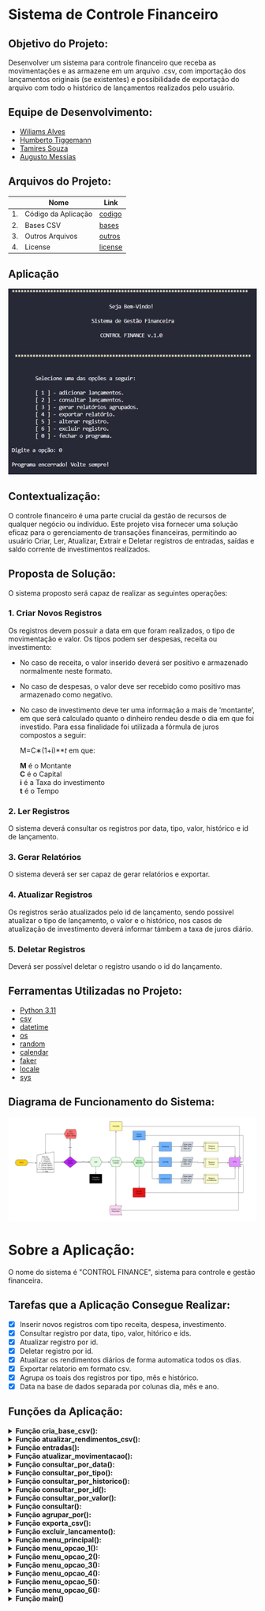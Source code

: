 
# Sistema de Controle Financeiro

## Objetivo do Projeto:

Desenvolver um sistema para controle financeiro que receba as movimentações e as armazene em um arquivo .csv, com importação dos lançamentos originais (se existentes) e possibilidade de exportação do arquivo com todo o histórico de lançamentos realizados pelo usuário.

## Equipe de Desenvolvimento:

- [Wiliams Alves](https://github.com/alves05)
- [Humberto Tiggemann](https://github.com/HumbertoTiggemann)
- [Tamires Souza](https://github.com/tamiresouza)   
- [Augusto Messias](https://github.com/mineironovale) 

## Arquivos do Projeto:

||Nome|Link|
|---|---|---|
|1.|Código da Aplicação|[codigo](./codigo/control_finance.py)|
|2.|Bases CSV|[bases](./codigo/bases/)|
|3.|Outros Arquivos|[outros](./outros/)|
|4.|License|[license](./LICENSE)|

## Aplicação
[![sistema](./outros/sistema.jpg)](./codigo/control_finance.py)

## Contextualização:

O controle financeiro é uma parte crucial da gestão de recursos de qualquer negócio ou indivíduo. Este projeto visa fornecer uma solução eficaz para o gerenciamento de transações financeiras, permitindo ao usuário Criar, Ler, Atualizar, Extrair e Deletar registros de entradas, saídas e saldo corrente de investimentos realizados.

## Proposta de Solução:

O sistema proposto será capaz de realizar as seguintes operações:

### 1. Criar Novos Registros

Os registros devem possuir a data em que foram realizados, o tipo de movimentação e valor. Os tipos podem ser despesas, receita ou investimento:

-   No caso de receita, o valor inserido deverá ser positivo e armazenado normalmente neste formato.
-   No caso de despesas, o valor deve ser recebido como positivo mas armazenado como negativo.
-   No caso de investimento deve ter uma informação a mais de ‘montante’, em que será calculado quanto o dinheiro rendeu desde o dia em que foi investido. Para essa finalidade foi utilizada a fórmula de juros compostos a seguir:

	M=C∗(1+i)***t* em que:
	
	**M** é o Montante  
	**C** é o Capital  
	**i** é a Taxa do investimento  
	**t** é o Tempo  

### 2. Ler Registros

O sistema deverá consultar os registros por data, tipo, valor, histórico e id de lançamento.

### 3. Gerar Relatórios

O sistema deverá ser ser capaz de gerar relatórios e exportar.

### 4. Atualizar Registros

Os registros serão atualizados pelo id de lançamento, sendo possivel atualizar o tipo de lançamento, o valor e o histórico, nos casos de atualização de investimento deverá informar támbem a taxa de juros diário.

### 5. Deletar Registros

Deverá ser possível deletar o registro usando o id do lançamento.

## Ferramentas Utilizadas no Projeto:

- [Python 3.11](https://docs.python.org/3/)
- [csv](https://docs.python.org/3/library/csv.html)  
- [datetime](https://docs.python.org/3/library/datetime.html)  
- [os](https://docs.python.org/3/library/os.html)  
- [random](https://docs.python.org/3/library/random.html)
- [calendar](https://docs.python.org/3/library/calendar.html)
- [faker](https://faker.readthedocs.io/en/master/)
- [locale](https://docs.python.org/pt-br/3.8/library/locale.html)
- [sys](https://docs.python.org/3/library/sys.html)

## Diagrama de Funcionamento do Sistema:
![Fluxo logica](/outros/logica_contro_lfinance.jpg) 

# Sobre a Aplicação:

O nome do sistema é "CONTROL FINANCE", sistema para controle e gestão financeira.

## Tarefas que a Aplicação Consegue Realizar:

- [x] Inserir novos registros com tipo receita, despesa, investimento.
- [x] Consultar registro por data, tipo, valor, hitórico e ids.
- [x] Atualizar registro por id.
- [x] Deletar registro por id.
- [x] Atualizar os rendimentos diários de forma automatica todos os dias.
- [x] Exportar relatorio em formato csv.
- [x] Agrupa os toais dos registros por tipo, mês e histórico.
- [x] Data na base de dados separada por colunas dia, mês e ano.

## Funções da Aplicação:


<details>
<summary><b>Função cria_base_csv():</b></summary>

- A função cria uma base pré estruturada para o sistema.

```
def cria_base_csv(numero_linhas: int = 100) -> None:
    '''Função cria base de dados no fromato csv para armazenamento
    dos lançamentos do sitema Control Finance.'''
      
    # Verifica se já existe a base csv    
    if os.path.exists('./bases/base.csv'):
        pass
        
    if not os.path.exists('./bases/base.csv'):
        # Criando cabeçalho
        with open('./bases/base.csv', 'w') as arquivo:
            escritor = csv.writer(arquivo, delimiter=';', lineterminator='\n')
            escritor.writerow(['ID_lancamento','dia','mes','ano','tipo','valor','historico','taxa','montante','rendimento'])

        # Coluna ID do lançamento
        numero_lancamento = list(range(1,numero_linhas + 1))

        # Criando coluna de datas aleatórias
        # Definindo uma semente
        Faker.seed(10)
        random.seed(10)
        fake = Faker()    
        # Data inicial e final
        inicio = datetime(2023,1,1)
        final = datetime(2023,11,19)
        # Adicionando datas a uma lista
        datas = []
        for _ in range(numero_linhas):
            data_aleatoria = fake.date_between_dates(date_start=inicio, date_end=final)
            datas.append(data_aleatoria)
        # Ordendando pela data e mês
        datas = sorted(datas)

        # Criando coluna tipo de lançamento
        tipo_lancamento = []
        for _ in range(numero_linhas):
            palavra_aleatoria = random.choice(['receita', 'despesa', 'investimento'])
            tipo_lancamento.append(palavra_aleatoria)

        # Criando coluna dos valores dos lançamentos
        valores = []
        for tipo in tipo_lancamento:
            if tipo == 'receita':
                valor_aleatorio = round(float(random.randint(100.00, 1000.00)),2)
            elif tipo == 'despesa':
                valor_aleatorio = round(float(random.randint(100.00, 1000.00) * -1), 2)
            else:
                valor_aleatorio = round(float(random.randint(100.00, 100.00)), 2)
            valores.append(valor_aleatorio)

        # Criando coluna historico
        historico = []
        for tipo in tipo_lancamento:
            if tipo == 'receita':
                receitas = random.choice(['vendas', 'servicos'])
                historico.append(receitas)

            elif tipo == 'despesa':
                despesas = random.choice(['energia', 'agua e esgoto', 'internet', 'despesa geral'])
                historico.append(despesas)

            else:
                historico.append('poupanca')

        # Criando coluna taxa de aplicação
        taxa = []
        for tipo in tipo_lancamento:
            if tipo == 'investimento':
                taxa.append(0.0005)
            else:
                taxa.append('')
                
        # Criando a coluna montante e rendimento
        montante = []
        rendimento = []
        for indice in range(len(tipo_lancamento)):
            tipo = tipo_lancamento[indice]
            
            if tipo == 'investimento':
                tempo_dias = (datetime.today().date() - datas[indice]).days
                acumulado = acumulado = round(valores[indice] * (1 + taxa[indice]) ** tempo_dias, 2)
                juros = round(acumulado - valores[indice], 2)
            else:
                acumulado = ''
                juros = ''
            
            montante.append(acumulado)
            rendimento.append(juros)

        ### Salvando a base CSV

        # Unindo as colunas
        matriz = []
        for indice in range(numero_linhas):
            registros = [numero_lancamento[indice], datas[indice].day, datas[indice].month, datas[indice].year,
                         tipo_lancamento[indice], valores[indice], historico[indice], taxa[indice],
                         montante[indice], rendimento[indice]]
            matriz.append(registros)
            
        # Salvando base
        with open('./bases/base.csv', 'a', newline='') as arquivo:
            escritor = csv.writer(arquivo, delimiter=';', lineterminator='\n')
            escritor.writerows(matriz)
        
    return None
```

</details>
<details>
<summary><b>Função atualizar_rendimentos_csv():</b></summary>

- A função recebe o arquivo com os registros financeiros do sistema e recebe a função calcula_rendimento(). A função filtra os registros pelo tipo de lançamento, calcula a diferença de dias entre o dia do lançamento e o dia atual, calcula o valor atual da aplicação e atualiza os registros de montante e rendimento.

```
def atualizar_rendimentos_csv(nome_arquivo: str='./bases/base.csv') -> None:
    def calcular_rendimento(valor:float, taxa:float, dias:int) -> float:
        return round(valor * (1 + taxa) ** dias, 2)

    # Ler o CSV
    with open(nome_arquivo, 'r', newline='') as file:
        csv_reader = csv.reader(file)
        header = next(csv_reader)  # Lê a primeira linha (cabeçalho)

        # Extrair colunas do CSV
        linhas = list(csv_reader)

    # Calcular rendimentos
    hoje = datetime.today().date()
    for linha in linhas:
        if len(linha) >= 10:
            tipo = linha[4]
            if tipo == 'investimento':
                data = datetime(int(linha[3]), int(linha[2]), int(linha[1])).date()
                tempo_dias = (hoje - data).days

                # Atualizar o montante e o rendimento
                valor = float(linha[5])
                taxa = float(linha[7])
                novo_montante = calcular_rendimento(valor, taxa, tempo_dias)
                rendimento = novo_montante - valor

                linha[8] = str(round(novo_montante, 2))
                linha[9] = str(round(rendimento, 2))

    # Escrever de volta no CSV
    with open(nome_arquivo, 'w', newline='') as file:
        csv_writer = csv.writer(file)

        # Escrever o cabeçalho
        csv_writer.writerow(header)

        # Escrever as linhas atualizadas
        csv_writer.writerows(linhas)

    return None
```
</details>
<details>
<summary><b>Função entradas():</b></summary>

- A função entradas() recebe dados e realiza o registro na base csv, a função recebe os parâmetros tipo, valor e historico, nos casos de investimento recebe támbem o parâmetro taxa.

```
def entradas(tipo=str,valor=float,historico= str, taxa=None):
    '''Lança novos registros na base CSV.'''

    with open('./bases/base.csv', 'r') as arquivo: #abre o csv como leitor
            leitor = csv.reader(arquivo, delimiter=';')
            movimentacao = list(leitor)

    #cria as variaveis dos dados

    indice= len(movimentacao)
    data = datetime.today().date().strftime("%Y-%m-%d")
    rendimento=0
    valor_corigido= lambda valor: valor*-1 if tipo == "despesa" else valor #ajustando o sinal do valor
    if tipo == "investimento":
        montante= valor
        rendimento=0
    else:
        montante= ""
        rendimento= ""

    #variavel no formato de lista para a inclusao 
    entrada_linha= [indice, int(data.split('-')[2]), int(data.split('-')[1]), int(data.split('-')[0]),tipo, valor_corigido(valor), historico, taxa, montante, rendimento]

    movimentacao.append(entrada_linha)
    
    #abre o csv como modo de gravação
    with open('./bases/base.csv', 'a', newline='') as arquivo:
        escritor = csv.writer(arquivo, delimiter=';')
        escritor.writerow(entrada_linha) #grava a linha no csv
        arquivo.close()

    return movimentacao 
```
</details>
<details>
<summary><b>Função atualizar_movimentacao():</b></summary>

- A função altera um registro na base csv a partir do id de lançamento, recebe os parâmetros indice, tipo, valor e historico, no caso de investimento recebe o parâmetro taxa.

```
def atualizar_movimentacao(indice: int, tipo:str, valor:float, historico:str, taxa:str) -> list:
    with open('./bases/base.csv', 'r') as arquivo:
        leitor = csv.reader(arquivo, delimiter=';')
        movimentacao = list(leitor)

    if not movimentacao:
        pass

    indice = indice

    if 0 <= indice < len(movimentacao):
        tipo = tipo
        data = datetime.today().date().strftime("%Y-%m-%d")

        if tipo.lower() == 'despesa':
            valor = float(-valor)
            montante = 0
            taxa = 0
            rendimento = 0
            historico = historico
        elif tipo.lower() == 'investimento':
            valor = float(valor)
            taxa = float(taxa)
            tempo_dias = (datetime.today().date() - datetime.strptime(data, "%Y-%m-%d").date())
            montante = round(valor * (1 + taxa) ** tempo_dias.days, 2)
            rendimento = round(montante - valor, 2)
            historico = historico
        else:
            valor = float(valor)
            montante = 0
            taxa = 0
            rendimento = 0
            historico = historico

        if tipo.lower() == 'investimento':
            movimentacao[indice] = [
                str(indice), str(int(data.split('-')[2])),
                str(int(data.split('-')[1])),
                str(int(data.split('-')[0])),
                tipo, valor, historico, taxa,
                montante, rendimento]
        else:
            movimentacao[indice] = [
                str(indice), str(int(data.split('-')[2])),
                str(int(data.split('-')[1])),
                str(int(data.split('-')[0])),
                tipo, valor, historico, '', '', '']
            
        # Salva as alterações no arquivo CSV
        with open('./bases/base.csv', 'w', newline='') as novo_arquivo:
            escritor = csv.writer(novo_arquivo, delimiter=';')
            escritor.writerows(movimentacao)

    return movimentacao
```
</details>
<details>
<summary><b>Função consultar_por_data():</b></summary>

- A função recebe dois parâmetros de data no fromato string 'dd/mm/aaaa' e utiliza a função auxiliar consultar() para acessar a base de dados e aplicar o filtro.

```
def consultar_por_data(data_consulta_inicio: str, data_consulta_fim: str) -> list:
    '''A função consulta o lançamento conforme a data.'''
    data_inicio = datetime.strptime(data_consulta_inicio, "%d/%m/%Y").date()
    data_fim = datetime.strptime(data_consulta_fim, "%d/%m/%Y").date()
    return consultar(lambda linha: datetime(int(linha[3]), int(linha[2]), int(linha[1])).date() >= data_inicio and datetime(int(linha[3]), int(linha[2]), int(linha[1])).date() <= data_fim)
```
</details>
<details>
<summary><b>Função consultar_por_tipo():</b></summary>

- A função recebe o parâmetro tipo_consulta no formato string e utiliza a função auxiliar consultar() para acessar a base de dados e aplicar o filtro.

```
def consultar_por_tipo(tipo_consulta: str) -> list:
    '''A função consulta os lançamentos conforme tipo de lançamento.'''
    return consultar(lambda linha: linha and len(linha) >= 5 and linha[4] == tipo_consulta)
```

</details>
<details>
<summary><b>Função consultar_por_historico():</b></summary>

- A função recebe o parâmetro historico_consulta no formato string e utiliza a função auxiliar consultar() para acessar a base de dados e aplicar o filtro.

```
def consultar_por_historico(historico_consulta: str) -> list:
    '''A função consulta os lançamentos conforme historico de lançamento.'''
    return consultar(lambda linha: linha and len(linha) >= 7 and linha[6] == historico_consulta)
```

</details>
<details>
<summary><b>Função consultar_por_id():</b></summary>

- A função recebe dois parâmetros id_consulta_inicio e id_consulta_final em formato de string e usa a função auxiliar consultar() para acessar a base de dados e aplicar o filtro.

```
def consultar_por_id(id_consulta_inicio: str, id_consulta_final: str) -> list:
    '''A função consulta os lançamentos conforme o id de lançamento.'''
    return consultar(lambda linha: linha and len(linha) >= 1 and id_consulta_inicio <= int(linha[0]) <= id_consulta_final)
```
</details>
<details>
<summary><b>Função consultar_por_valor():</b></summary>

- A função recebe dois parâmetros valor_consulta_inicio e valor_consulta_fim em formato de string e usa a função auxiliar consultar() para acessar a base de dados e aplicar o filtro.

```
def consultar_por_valor(valor_consulta_inicio: str, valor_consulta_fim: str) -> list:
    '''A função consulta os lançamentos conforme o valor de lançamento.'''
    return consultar(lambda linha: linha and len(linha) >= 5 and float(linha[5]) >= float(valor_consulta_inicio) and float(linha[5]) <= float(valor_consulta_fim))
```
</details>
<details>
<summary><b>Função consultar():</b></summary>

- A função auxilia na consulta a base de dados, ela recebe uma função como parametro e realiza o filtro e retorna a consulta da base.

```
def consultar(condicao: callable) -> list:
    '''A função é uma função auxiliar que recebe a base e uma condição
    (expressa como uma função lambda) e retorna os registros que atendem à condição.'''
    
    # Armazena os registros da consulta
    registros_encontrados = []
    
    # Acessa a base
    with open('./bases/base.csv', 'r') as arquivo:
        leitor = csv.reader(arquivo, delimiter=';')
        next(leitor)
        
        # Itera e adiciona a lista os registros encontrados na consulta
        for linha in leitor:
            if condicao(linha):
                registros_encontrados.append(linha)

    return registros_encontrados
```
</details>
<details>
<summary><b>Função agrupar_por():</b></summary>

- A função agrupa os valores disponiveis na base de dados conforme o criterio informado como string.

```
def agrupar_por(criterio: str) -> dict:
    '''Função para agrupar o total de valores com base em um critério específico.'''
    
    # Acessando base
    base = './bases/base.csv'
    
    # Carregar a base existente
    with open(base, 'r') as arquivo:
        leitor = csv.reader(arquivo, delimiter=';')
        tabela = list(leitor)

    # Identificar o índice da coluna correspondente ao critério
    cabecalho = tabela[0]
    indice_criterio = cabecalho.index(criterio.strip().lower())

    # Inicializar o dicionário para armazenar os totais
    totais_por_categoria = {}

    # Calcular os totais com base no critério
    for linha in tabela[1:]:
        categoria = linha[indice_criterio]
        valor = float(linha[5])  # Índice 5 corresponde à coluna 'valor'

        if categoria not in totais_por_categoria:
            totais_por_categoria[categoria] = 0

        totais_por_categoria[categoria] += valor
    
    return totais_por_categoria
```

</details>
<details>
<summary><b>Função exporta_csv():</b></summary>

- A função faz uma consulta consulta se já existe o arquivo 'arquivo.csv' no repositorio 'bases', se exitir ele é substituido pelo novo arquivo gerado pela função, o arquivo é gerado a partir do resultado da função consulta().

```
def exporta_csv(resultados: list) -> None:
    '''A função exporta um arquivo csv conforme consulta.'''
    if os.path.exists('./bases/arquivo.csv'):
        os.remove('./bases/arquivo.csv')
        with open('./bases/arquivo.csv', 'w', newline='') as novo_arquivo:
            escritor = csv.writer(novo_arquivo, delimiter=';')
            registros = resultados
            escritor.writerows(registros)
    else:
        with open('./bases/arquivo.csv', 'w', newline='') as novo_arquivo:
            escritor = csv.writer(novo_arquivo, delimiter=';')
            registros = resultados
            escritor.writerows(registros)
    
    return None
```
</details>
<details>
<summary><b>Função excluir_lancamento():</b></summary>

- A função recebe o número do id de lançamento e procura, caso exista será excluido e a base será atualizada.

```
def exclui_lancamento(numero_lancamento: int) -> list:
    '''A função exclui o lançamento conforme o número do lançamento da coluna ID_lançamento'''

    # Ler todo o conteúdo do arquivo
    with open('./bases/base.csv', 'r') as arquivo:
        leitor = csv.reader(arquivo, delimiter=';')
        linhas = list(leitor)

    # Procurar o índice do registro com base no número de lançamento
    indice_exclusao = None
    for i, linha in enumerate(linhas):
        if linha and linha[0] == str(numero_lancamento):
            indice_exclusao = i
            break

    # Verificar se o registro foi encontrado antes de excluí-lo
    if indice_exclusao is not None:
        # Excluir o registro encontrado
        registro_excluido = linhas.pop(indice_exclusao)

        # Escrever as linhas atualizadas de volta ao arquivo
        with open('./bases/base.csv', 'w', newline='') as arquivo:
            escritor = csv.writer(arquivo, delimiter=';')
            escritor.writerows(linhas)

    return registro_excluido
```
</details>
<details>
<summary><b>Função menu_principal():</b></summary>

- A função auxilia na interação do usuário com a aplicação oferecendo um menu principal para iniciar a navegação, essa função chama todas as outras funções de menu secundários.

```
def menu_principal() -> None:
    '''Função para executar o menu principal e os demais menus.'''
    executa_programa = True
    while executa_programa:
        # Menu principal
        print('*'*80,'\n')
        print(' '*32,'Seja Bem-Vindo!\n')
        print(' '*25,'Sistema de Gestão Financeira\n')
        print(' '*31,'CONTROL FINANCE\n')
        print('\n','*'*80,'\n')
        print('''
        Selecione uma das opções a seguir:
              
        [ 1 ] - adicionar lançamentos.
        [ 2 ] - consultar lançamentos.
        [ 3 ] - gerar relatórios agrupados.
        [ 4 ] - exportar relatório.
        [ 5 ] - alterar registro.
        [ 6 ] - excluir registro.
        [ 0 ] - fechar o programa.''')
        print()
        opcao = int(input('Digite a opção: '))

        if opcao == 0:
            print('\nPrograma encerrado! Volte sempre!\n')
            sys.exit()

        if opcao == 1:
            menu_opcao_1()

        elif opcao == 2:
            menu_opcao_2()

        elif opcao == 3:
            menu_opcao_3()

        elif opcao == 4:
            menu_opcao_4()

        elif opcao == 5:
            menu_opcao_5()

        elif opcao == 6:
            menu_opcao_6()

        else:
            print('\nOpção inválida. Tente novamente.\n')
```
</details>
<details>
<summary><b>Função menu_opcao_1():</b></summary>

- A função auxilia na interação com o menu 'Adiciona Lançamento'.

```
def menu_opcao_1() -> None:
    '''Função para executar o menu de lançamento de registro financeiro.'''
    while True:
        # Menu opção 1
        print('*'*80,'\n')
        print(' '*30,'Adicionar Lançamentos')
        print('\n','*'*80,'\n')
        print('''
        Selecione uma opção a seguir:
        
        [ 1 ] - realizar lançamento.
        [ 0 ] - voltar ao menu.''')
        print()
        opcao = int(input('Digite a opção: '))

        if opcao == 1:
            tipo = input("Digite um tipo (receita/despesa/investimento): ").lower()
            if tipo == 'investimento':
                valor = round(float(input("Digite o valor: ").replace(',','.')),2)
                historico = input("Digite o historico do lançamento: ").lower()
                taxa = round(float(input("Digite a taxa diária: ").replace(',','.')),4)
                entradas(tipo=tipo,valor=valor,historico=historico, taxa=taxa)
                arquivo = open('./bases/base.csv', 'r')
                consulta_lancamento = csv.reader(arquivo, delimiter=';')
                consulta_lancamento = list(consulta_lancamento)[-1]
                arquivo.close() 
                print("\nLançamento realizado:\n")
                print("Número de Lançamento:", consulta_lancamento[0])
                print(f"Data: {consulta_lancamento[1]}/{consulta_lancamento[2]}/{consulta_lancamento[3]}")
                print("Tipo:", consulta_lancamento[4])
                print(f"Valor: {float(consulta_lancamento[5]):.2f}")
                print("Histórico:", consulta_lancamento[6])
                print(f"Taxa: {float(consulta_lancamento[7]):.4f}")
                print("Acumulado:", consulta_lancamento[8])
                print("Rendimento:", consulta_lancamento[9])

            else:
                valor = round(float(input("Digite o valor: ").replace(',','.')),2)
                historico = input("Digite o historico do lançamento: ").lower()
                entradas(tipo=tipo,valor=valor,historico=historico, taxa="")
                arquivo = open('./bases/base.csv', 'r')
                consulta_lancamento = csv.reader(arquivo, delimiter=';')
                consulta_lancamento = list(consulta_lancamento)[-1]
                arquivo.close() 
                print("\nLançamento realizado:\n")
                print("Número de Lançamento:", consulta_lancamento[0])
                print(f"Data: {consulta_lancamento[1]}/{consulta_lancamento[2]}/{consulta_lancamento[3]}")
                print("Tipo:", consulta_lancamento[4])
                print(f"Valor: {float(consulta_lancamento[5]):.2f}")
                print("Histórico:", consulta_lancamento[6])

        elif opcao == 0:
            break

        else:
           print('\nOpção inválida. Tente novamente.\n')
```
</details>
<details>
<summary><b>Função menu_opcao_2():</b></summary>

- A função auxilia na interação com o menu 'Consultar Lançamento'.

```
def menu_opcao_2() -> None:
    '''Função para executar o menu de consultas dos lançamento financeiro.'''
    while True:
        # Menu opção 2
        print('*'*80,'\n')
        print(' '*30,'Consultar Lançamentos')
        print('\n','*'*80,'\n')
        print('''
        Selecione uma opção de consulta a seguir:

        [ 1 ] - consultar por datas.
        [ 2 ] - consultar por tipo de lançamentos.
        [ 3 ] - consultar por valores.
        [ 4 ] - consultar por históricos.
        [ 5 ] - consultar por IDs de lançamentos.
        [ 0 ] - voltar ao menu.''')
        print()
        opcao = int(input('Digite a opção: '))

        if opcao == 1:
            # Solicitar a data para consulta
            print("\nDigite o intervalo de datas no formato dd/mm/aaaa.")
            data_inicio = input("Data inicial: ")
            data_final = input("Data final: ")
            resultado_data = consultar_por_data(data_inicio, data_final)
            if len(resultado_data) > 0:
                print("\nResultados encontrados:\n")
                for i in range(len(resultado_data)):
                    if resultado_data[i][4] == 'investimento':
                        print("Número de Lançamento:", resultado_data[i][0])
                        print(f"Data: {resultado_data[i][1]}/{resultado_data[i][2]}/{resultado_data[i][3]}")
                        print("Tipo:", resultado_data[i][4])
                        print(f"Valor: {float(resultado_data[i][5]):.2f}")
                        print("Histórico:", resultado_data[i][6])
                        print(f"Taxa: {float(resultado_data[i][7]):.4f}")
                        print(f"Acumulado: {float(resultado_data[i][8]):.2f}")
                        print(f"Rendimento: {float(resultado_data[i][9]):.2f}")
                        print('-'*5)
                    else:
                        print("Número de Lançamento:", resultado_data[i][0])
                        print(f"Data: {resultado_data[i][1]}/{resultado_data[i][2]}/{resultado_data[i][3]}")
                        print("Tipo:", resultado_data[i][4])
                        print(f"Valor: {float(resultado_data[i][5]):.2f}")
                        print("Histórico:", resultado_data[i][6])
                        print('-'*5)

            else:
                # Se a data não for encontrada
                print("\nNenhum registro encontrado! Verifique os dados informados.\n")

        elif opcao == 2:
            # Solicitar o tipo para consulta
            tipo_consulta = input("Digite o tipo para consulta (receita/despesa/investimento): ").lower()
            resultado_tipo = consultar_por_tipo(tipo_consulta)
            if len(resultado_tipo) > 0:
                print("\nResultados encontrados:\n")
                for i in range(len(resultado_tipo)):
                    if resultado_tipo[i][4] == 'investimento':
                        print("Número de Lançamento:", resultado_tipo[i][0])
                        print(f"Data: {resultado_tipo[i][1]}/{resultado_tipo[i][2]}/{resultado_tipo[i][3]}")
                        print("Tipo:", tipo_consulta)
                        print(f"Valor: {float(resultado_tipo[i][5]):.2f}")
                        print("Histórico:", resultado_tipo[i][6])
                        print(f"Taxa: {float(resultado_tipo[i][7]):.4f}")
                        print(f"Acumulado: {float(resultado_tipo[i][8]):.2f}")
                        print(f"Rendimento: {float(resultado_tipo[i][9]):.2f}")
                        print('-'*5)
                    else:
                        print("Número de Lançamento:", resultado_tipo[i][0])
                        print(f"Data: {resultado_tipo[i][1]}/{resultado_tipo[i][2]}/{resultado_tipo[i][3]}")
                        print("Tipo:", tipo_consulta)
                        print(f"Valor: {float(resultado_tipo[i][5]):.2f}")
                        print("Histórico:", resultado_tipo[i][6])
                        print('-'*5)

            else:
                # Se o tipo não for encontrado
                print("\nNenhum registro encontrado! Verifique os dados informados.\n")
            
        elif opcao == 3:
            # Solicitar o valor para consulta
            print("\nDigite o intervalo de valores para consulta.")
            valor_inicio = float(input("Valor inicial: "))
            valor_fim = float(input("Valor final: "))
            resultado_valor = consultar_por_valor(valor_inicio, valor_fim)
            if len(resultado_valor) > 0:
                print("\nResultados encontrados:\n")
                for i in range(len(resultado_valor)):
                    if resultado_valor[i][4] == 'investimento':
                        print("Número de Lançamento:", resultado_valor[i][0])
                        print(f"Data: {resultado_valor[i][1]}/{resultado_valor[i][2]}/{resultado_valor[i][3]}")
                        print("Tipo:", resultado_valor[i][4])
                        print(f"Valor: {float(resultado_valor[i][5]):.2f}")
                        print("Histórico:", resultado_valor[i][6])
                        print(f"Taxa: {float(resultado_valor[i][7]):.4f}")
                        print(f"Acumulado: {float(resultado_valor[i][8]):.2f}")
                        print(f"Rendimento: {float(resultado_valor[i][9]):.2f}")
                        print('-'*5)
                    else:
                        print("Número de Lançamento:", resultado_valor[i][0])
                        print(f"Data: {resultado_valor[i][1]}/{resultado_valor[i][2]}/{resultado_valor[i][3]}")
                        print("Tipo:", resultado_valor[i][4])
                        print(f"Valor: {float(resultado_valor[i][5]):.2f}")
                        print("Histórico:", resultado_valor[i][6])
                        print('-'*5)

            else:
                # Se o valor não for encontrado
                print("\nNenhum registro encontrado! Verifique os dados informados.\n")
 
        elif opcao == 4:
            # Solicitar o valor para consulta
            historico_consulta = input("Digite o historico: ").lower()
            resultado_historico = consultar_por_historico(historico_consulta)
            if len(resultado_historico) > 0:
                print("\nResultados encontrados:\n")
                for i in range(len(resultado_historico)):
                    if resultado_historico[i][4] == 'investimento':
                        print("Número de Lançamento:", resultado_historico[i][0])
                        print(f"Data: {resultado_historico[i][1]}/{resultado_historico[i][2]}/{resultado_historico[i][3]}")
                        print("Tipo:", resultado_historico[i][4])
                        print(f"Valor: {float(resultado_historico[i][5]):.2f}")
                        print("Histórico:", resultado_historico[i][6])
                        print(f"Taxa: {float(resultado_historico[i][7]):.4f}")
                        print(f"Acumulado: {float(resultado_historico[i][8]):.2f}")
                        print(f"Rendimento: {float(resultado_historico[i][9]):.2f}")
                        print('-'*5)
                    else:
                        print("Número de Lançamento:", resultado_historico[i][0])
                        print(f"Data: {resultado_historico[i][1]}/{resultado_historico[i][2]}/{resultado_historico[i][3]}")
                        print("Tipo:", resultado_historico[i][4])
                        print(f"Valor: {float(resultado_historico[i][5]):.2f}")
                        print("Histórico:", resultado_historico[i][6])
                        print('-'*5)

            else:
                # Se o valor não for encontrado
                print("\nNenhum registro encontrado! Verifique os dados informados.\n")

        elif opcao == 5:
            # Solicitar o valor para consulta
            print("\nDigite o intervalo de IDs.")
            id_inicio_consulta = int(input("Inicio: "))
            id_fim_consulta = int(input("Fim: "))
            resultado_id = consultar_por_id(id_inicio_consulta, id_fim_consulta)
            if len(resultado_id) > 0:
                print("\nResultados encontrados:\n")
                for i in range(len(resultado_id)):
                    if resultado_id[i][4] == 'investimento':
                        print("Número de Lançamento:", resultado_id[i][0])
                        print(f"Data: {resultado_id[i][1]}/{resultado_id[i][2]}/{resultado_id[i][3]}")
                        print("Tipo:", resultado_id[i][4])
                        print(f"Valor: {float(resultado_id[i][5]):.2f}")
                        print("Histórico:", resultado_id[i][6])
                        print(f"Taxa: {float(resultado_id[i][7]):.4f}")
                        print(f"Acumulado: {float(resultado_id[i][8]):.2f}")
                        print(f"Rendimento: {float(resultado_id[i][9]):.2f}")
                        print('-'*5)
                    else:
                        print("Número de Lançamento:", resultado_id[i][0])
                        print(f"Data: {resultado_id[i][1]}/{resultado_id[i][2]}/{resultado_id[i][3]}")
                        print("Tipo:", resultado_id[i][4])
                        print(f"Valor: {float(resultado_id[i][5]):.2f}")
                        print("Histórico:", resultado_id[i][6])
                        print('-'*5)

            else:
                # Se o intervalo de IDs não forem encontrados
                print("\nNenhum registro encontrado! Verifique os dados informados.\n")
            
        elif opcao == 0:
            break

        else:
            print('\nOpção inválida. Tente novamente.\n')
```
</details>
<details>
<summary><b>Função menu_opcao_3():</b></summary>

- A função auxilia na interação com o menu 'Relatórios Agrupados'.

```
def menu_opcao_3() -> None:
    while True:
        # Menu opção 3
        print('*'*80,'\n')
        print(' '*30,'Relatórios Agrupados')
        print('\n','*'*80,'\n')
        print('''
        Selecione uma opção a seguir:

        [ 1 ] - agrupar por Tipo.
        [ 2 ] - agrupar por Mês.
        [ 3 ] - agrupar por histórico.
        [ 0 ] - voltar ao menu.''')
        print()
        opcao = int(input('Digite a opção: '))
    
        if opcao == 1:
            # Agrupar por tipo
            criterio_agrupamento = 'tipo'        
            resultado_agrupamento = agrupar_por(criterio_agrupamento)
            print("\nRelatório Totais Agrupados por Tipo de Lançamento.\n")
            for chave, valor in resultado_agrupamento.items():
                print(f"{chave.upper()}: {valor}")
            print('-'*5)
             
        elif opcao == 2:
            # Agrupar por Mês
            criterio_agrupamento = 'mes'        
            resultado_agrupamento = agrupar_por(criterio_agrupamento)
            locale.setlocale(locale.LC_TIME, 'pt_BR')
            print("\nRelatório Totais Agrupados por Mês.\n")
            for mes in range(1, 13):
                total_mes = resultado_agrupamento.get(str(mes), 0)
                nome_mes = calendar.month_name[mes]
                print(f"{nome_mes.upper()}: {float(total_mes):.2f}")
            print('-'*5)

        elif opcao == 3:
            # Agrupar por Mês
            criterio_agrupamento = 'historico'        
            resultado_agrupamento = agrupar_por(criterio_agrupamento)
            print("\nRelatório Totais Agrupados por Históricos.\n")
            for chave, valor in resultado_agrupamento.items():
                print(f"{chave.upper()}: {valor}")
            print('-'*5)

        elif opcao == 0:
            break

        else:
            print('\nOpção inválida. Tente novamente.\n')
```
</details>
<details>
<summary><b>Função menu_opcao_4():</b></summary>

- A função auxilia na interação com o menu 'Exportar Relatório CSV'.

```
def menu_opcao_4() -> None:
    '''Função para executar o menu de exportação de relatório dos registro financeiro
    a partir de consultas.'''

    while True:
        print('*'*80,'\n')
        print(' '*30,'Exportar Relatórios CSV')
        print('\n','*'*80,'\n')
        print('''
        Selecione uma opção a seguir:

        [ 1 ] - exportar relatório por datas.
        [ 2 ] - exportar relatório por tipo.
        [ 3 ] - exportar relatório por valor.
        [ 4 ] - exportar relatório por histórico.
        [ 5 ] - exportar relatório por por IDs.
        [ 0 ] - voltar ao menu.\n''')

        opcao = int(input('Digite a opção: '))

        if opcao == 1:
            # Solicitar a data para consulta e exportar o relatório
            print("\nDigite o intervalo de datas no formato dd/mm/aaaa.")
            data_inicio = input("Data inicial: ")
            data_final = input("Data final: ")
            resultado_data = consultar_por_data(data_inicio, data_final)
            resultado_data_csv = [['ID_lancamento', 'dia', 'mes', 'ano', 'tipo', 'valor', 
                                    'historico', 'taxa', 'montante', 'rendimento']]
            resultado_data_csv.extend(resultado_data)
            exporta_csv(resultado_data_csv)
            print(f"Relatório CSV criado ./bases/arquivo.csv")

        elif opcao == 2:
            # Solicitar o tipo para consulta
            tipo_consulta = input("Digite o tipo (receita/despesa/investimento): ").lower()
            resultado_tipo = consultar_por_tipo(tipo_consulta)
            resultado_data_csv = [['ID_lancamento', 'dia', 'mes', 'ano', 'tipo', 'valor', 
                                    'historico', 'taxa', 'montante', 'rendimento']]
            resultado_data_csv.extend(resultado_tipo)
            exporta_csv(resultado_data_csv)
            print(f"Relatório CSV criado ./bases/arquivo.csv")

        elif opcao == 3:
            # Solicitar o valor para consulta e exportar o relatório
            print("\nDigite o intervalo de valores para consulta.")
            valor_inicio = float(input("Valor inicial: "))
            valor_fim = float(input("Valor final: "))
            resultado_valor = consultar_por_valor(valor_inicio, valor_fim)
            resultado_data_csv = [['ID_lancamento', 'dia', 'mes', 'ano', 'tipo', 'valor', 
                                    'historico', 'taxa', 'montante', 'rendimento']]
            resultado_data_csv.extend(resultado_valor)
            exporta_csv(resultado_data_csv, )
            print(f"Relatório CSV criado ./bases/arquivo.csv")

        elif opcao == 4:
            historico_consulta = input("Digite o historico: ").lower()
            resultado_historico = consultar_por_historico(historico_consulta)
            resultado_data_csv = [['ID_lancamento', 'dia', 'mes', 'ano', 'tipo', 'valor', 
                                    'historico', 'taxa', 'montante', 'rendimento']]
            resultado_data_csv.extend(resultado_historico)
            exporta_csv(resultado_data_csv)
            print(f"Relatório CSV criado ./bases/arquivo.csv")

        elif opcao == 5:
            print("\nDigite o intervalo de IDs.")
            id_inicio_consulta = int(input("Inicio: "))
            id_fim_consulta = int(input("Fim: "))
            resultado_id = consultar_por_id(id_inicio_consulta, id_fim_consulta)
            resultado_data_csv = [['ID_lancamento', 'dia', 'mes', 'ano', 'tipo', 'valor', 
                                    'historico', 'taxa', 'montante', 'rendimento']]
            resultado_data_csv.extend(resultado_id)
            exporta_csv(resultado_data_csv, )
            print(f"Relatório CSV criado ./bases/arquivo.csv")

        elif opcao == 0:
            break
        
        else:
            print('\nOpção inválida. Tente novamente.\n')
```
</details>
<details>
<summary><b>Função menu_opcao_5():</b></summary>

- A função auxilia na interação com o menu 'Alterar Lançamento'.

```
def menu_opcao_5() -> None:
    '''Função para executar o menu de alterar lançamento na base de registros.'''
    while True:
        # Menu opção 5
        print('*'*80,'\n')
        print(' '*30,'Alterar Lançamentos')
        print('\n','*'*80,'\n')
        print('''
        Selecione uma opção a seguir:
        
        [ 1 ] - realizar alteração.
        [ 0 ] - voltar ao menu.\n''')

        opcao = int(input('Digite a opção: '))

        if opcao == 1:
            indice_movimentacao = int(input("\nDigite o ID do lançamento: "))
            tipo_movimentacao = input("Digite o tipo de lançamento (receita/despesa/investimento): ").lower()

            # Condição para alterar lnaçamento para investiemnto, receita ou despesa
            if tipo_movimentacao == 'investimento':
                valor_movimentacao = float(input("Digite o valor: ").replace(',','.'))
                historico_movimentacao = input("Digite o histórico: ").lower()
                taxa_movimentacao = input("Digite a taxa diária: ").replace(',','.')
                movimentacao_atualizada = atualizar_movimentacao(indice_movimentacao, tipo_movimentacao, valor_movimentacao, 
                                                                    historico_movimentacao, taxa_movimentacao)
                registro = [linha for linha in movimentacao_atualizada if str(indice_movimentacao) in linha]
                print("\nRegistro Alterado.\n")
                print("Número de Lançamento:", registro[0][0])
                print(f"Data: {registro[0][1]}/{registro[0][2]}/{registro[0][3]}")
                print("Tipo:", registro[0][4])
                print(f"Valor: {float(registro[0][5]):.2f}")
                print("Histórico:", registro[0][6])
                print(f"Taxa: {float(registro[0][7]):.4f}")
                print(f"Acumulado: {float(registro[0][8]):.2f}")
                print(f"Rendimento: {float(registro[0][9]):.2f}")
                print('-'*5)

            else:
                valor_movimentacao = float(input("Digite o valor: ").replace(',','.'))
                historico_movimentacao = input("Digite o histórico: ").lower()
                movimentacao_atualizada = atualizar_movimentacao(indice_movimentacao,tipo_movimentacao, valor_movimentacao, 
                                                                    historico_movimentacao, None)
                registro = [linha for linha in movimentacao_atualizada if str(indice_movimentacao) in linha]
                print("\nRegistro Alterado.\n")
                print("Número de Lançamento:", registro[0][0])
                print(f"Data: {registro[0][1]}/{registro[0][2]}/{registro[0][3]}")
                print("Tipo:", registro[0][4])
                print(f"Valor: {float(registro[0][5]):.2f}")
                print("Histórico:", registro[0][6])
                print('-'*5)

        elif opcao == 0:
            break

        else:
            print('\nOpção inválida. Tente novamente.\n')
```
</details>
<details>
<summary><b>Função menu_opcao_6():</b></summary>

- A função auxilia na interação com o menu 'Excluir Lançamentos'.

```
def menu_opcao_6() -> None:
    '''Função para executar o menu de exclusão de lançamento na base.'''
    while True:
        # Menu opção 6
        print('*'*80,'\n')
        print(' '*30,'Excluir Lançamentos')
        print('\n','*'*80,'\n')
        print('''
        Selecione uma opção a seguir:
        
        [ 1 ] - excluir lançamento.
        [ 0 ] - voltar ao menu.\n''')

        opcao = int(input('Digite a opção: '))         
            
        if opcao == 1:    
            # Solicitar o número de lançamento para excluir
            numero_lancamento_excluir = int(input("\nDigite o número de lançamento para excluir: "))
            registro_excluido = exclui_lancamento(numero_lancamento_excluir)
            print("\nRegistro excluído:\n")
            print("Número de Lançamento:", registro_excluido[0])
            print("Data:", f"{registro_excluido[1]}/{registro_excluido[2]}/{registro_excluido[3]}")
            print("Tipo:", registro_excluido[4])
            print("Valor:", registro_excluido[5])
            print("Histórico:", registro_excluido[6])

        elif opcao == 0:
            break

        else:
            print('\nOpção inválida. Tente novamente.\n')
```
</details>
<details>
<summary><b>Função main()</b></summary>

- Possibilita o funcionamento da aplicação.

```
def main():
    '''Função para executar o programa.'''
    while True:
        # Criar a base CSV
        cria_base_csv()

        # Atualizar rendimentos no CSV
        atualizar_rendimentos_csv()

        # Menu principal
        menu_principal()
```
</details>
